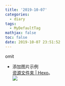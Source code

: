 ```yaml
---
title: '2019-10-07'
categories:
  - diary
tags:
  - MyDefaultTag
mathjax: false
toc: false
date: 2019-10-07 23:51:52
---
```

omit
<!--more-->

* 添加图片示例  
[资源文件夹 | Hexo](https://hexo.io/zh-cn/docs/asset-folders.html#文章资源文件夹)。  
![](玉藻前170×240.png)  
